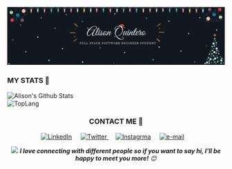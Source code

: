 <img src="https://github.com/AlisonQuinter17/AlisonQuinter17/blob/master/multimedia/dnavidad.gif" class="responsive"/>

<h3>MY STATS 👾</h3>
<a><img width="432" img align="left" alt="Alison's Github Stats" src="https://github-readme-stats.vercel.app/api?username=alisonquinter17&show_icons=true&theme=tokyonight" class="responsive" />
</a><a><img width="400" img align="center" alt="TopLang" src="https://github-readme-stats.vercel.app/api/top-langs/?username=alisonquinter17&layout=compact&hide=html&theme=tokyonight" class="responsive"/></a>  
<h3 align="center">CONTACT ME 🤙</h3>
<p align="center">
    <!-- linkedin -->
    <a href="https://www.linkedin.com/in/alison-quintero-26a05619a/"><img src="https://cdn4.iconfinder.com/data/icons/social-messaging-ui-color-shapes-2-free/128/social-linkedin-circle-512.png" width="40px" alt="LinkedIn"></a> &nbsp; &nbsp;
    <!-- twitter -->
    <a href="https://twitter.com/AlisonQuinter17"><img src="https://webtus.net/wp-content/uploads/2016/05/Icon-Twitter.png" width="40px" alt="Twitter"> </a> &nbsp; &nbsp;
    <!-- Instagram-->
    <a href="https://www.instagram.com/quinterou.u/?hl=es-la"><img src="https://www.scouts.org.ar/wp-content/uploads/2019/05/logo-ig.png" width="40px" alt="Instagrma"></a> &nbsp; &nbsp;
    <!-- gmail-->
    <a href="mailto:1559@holbertonschool.com"><img src="https://i.pinimg.com/originals/84/7c/08/847c083cc09040091439e3c05d1fedde.png" width="40px" alt="e-mail"></a> &nbsp; &nbsp;
</p>

<div align="center">
<img src="https://media.giphy.com/media/LnQjpWaON8nhr21vNW/giphy.gif" width="60"> <em><b>I love connecting with different people so if you want to say hi, I'll be happy to meet you more!</b> 😊</em></div>

